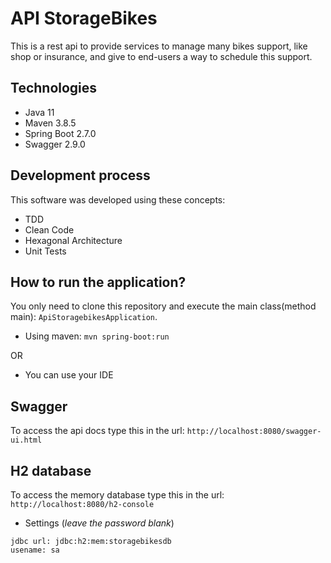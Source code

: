 # API StorageBikes

This is a rest api to provide services to manage many bikes support, like shop or insurance, and give to end-users a way to schedule this support.

## Technologies

- Java 11
- Maven 3.8.5
- Spring Boot 2.7.0
- Swagger 2.9.0

## Development process

This software was developed using these concepts:

- TDD
- Clean Code
- Hexagonal Architecture
- Unit Tests

## How to run the application?

You only need to clone this repository and execute the main class(method main): `ApiStoragebikesApplication`.

- Using maven: `mvn spring-boot:run`

OR

- You can use your IDE

## Swagger

To access the api docs type this in the url: `http://localhost:8080/swagger-ui.html`

## H2 database

To access the memory database type this in the url: `http://localhost:8080/h2-console`

- Settings (*leave the password blank*)
```properties
jdbc url: jdbc:h2:mem:storagebikesdb
usename: sa
```